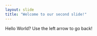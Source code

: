 ```yaml
---
layout: slide
title: "Welcome to our second slide!"
---
```

Hello World?
Use the left arrow to go back!